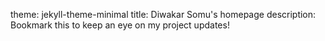 theme: jekyll-theme-minimal
title: Diwakar Somu's homepage
description: Bookmark this to keep an eye on my project updates!

